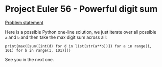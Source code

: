 # Project Euler 56 - Powerful digit sum

[Problem statement](https://projecteuler.net/problem=56)

Here is a possible Python one-line solution, we just iterate over all possible `a` and `b` and then take the max digit sum across all:

    print(max([sum([int(d) for d in list(str(a**b))]) for a in range(1, 101) for b in range(1, 101)]))
    
See you in the next one.
